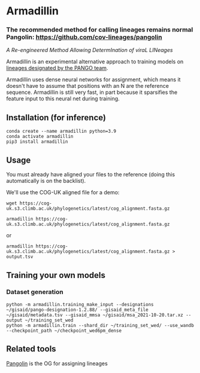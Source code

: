 # Armadillin

### The recommended method for calling lineages remains normal Pangolin: https://github.com/cov-lineages/pangolin

_A Re-engineered Method Allowing DetermInation of viraL LINeages_

Armadillin is an experimental alternative approach to training models on [lineages designated by the PANGO team](https://github.com/cov-lineages/pango-designation).

Armadillin uses dense neural networks for assignment, which means it doesn't have to assume that positions with an N are the reference sequence. Armadillin is still very fast, in part because it sparsifies the feature input to this neural net during training.

## Installation (for inference)

```
conda create --name armadillin python=3.9
conda activate armadillin
pip3 install armadillin
```

## Usage

You must already have aligned your files to the reference (doing this automatically is on the backlist).

We'll use the COG-UK aligned file for a demo:

```
wget https://cog-uk.s3.climb.ac.uk/phylogenetics/latest/cog_alignment.fasta.gz
```

```
armadillin https://cog-uk.s3.climb.ac.uk/phylogenetics/latest/cog_alignment.fasta.gz
```

or

```
armadillin https://cog-uk.s3.climb.ac.uk/phylogenetics/latest/cog_alignment.fasta.gz > output.tsv
```

## Training your own models

### Dataset generation

```
python -m armadillin.training_make_input --designations ~/gisaid/pango-designation-1.2.88/ --gisaid_meta_file ~/gisaid/metadata.tsv --gisaid_mmsa ~/gisaid/msa_2021-10-20.tar.xz --output ~/training_set_wed
python -m armadillin.train --shard_dir ~/training_set_wed/ --use_wandb --checkpoint_path ~/checkpoint_wed6pm_dense

```

## Related tools

[Pangolin](https://github.com/cov-lineages/pangolin) is the OG for assigning lineages
